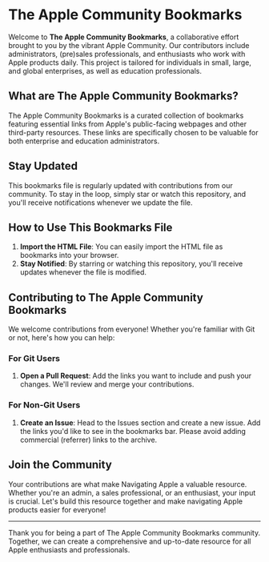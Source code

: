 # The Apple Community Bookmarks

Welcome to **The Apple Community Bookmarks**, a collaborative effort brought to you by the vibrant Apple Community. Our contributors include administrators, (pre)sales professionals, and enthusiasts who work with Apple products daily. This project is tailored for individuals in small, large, and global enterprises, as well as education professionals.

## What are The Apple Community Bookmarks?

The Apple Community Bookmarks is a curated collection of bookmarks featuring essential links from Apple's public-facing webpages and other third-party resources. These links are specifically chosen to be valuable for both enterprise and education administrators.

## Stay Updated

This bookmarks file is regularly updated with contributions from our community. To stay in the loop, simply star or watch this repository, and you'll receive notifications whenever we update the file.

## How to Use This Bookmarks File

1. **Import the HTML File**: You can easily import the HTML file as bookmarks into your browser.
2. **Stay Notified**: By starring or watching this repository, you'll receive updates whenever the file is modified.

## Contributing to The Apple Community Bookmarks

We welcome contributions from everyone! Whether you're familiar with Git or not, here's how you can help:

### For Git Users

1. **Open a Pull Request**: Add the links you want to include and push your changes. We'll review and merge your contributions.

### For Non-Git Users

1. **Create an Issue**: Head to the Issues section and create a new issue. Add the links you'd like to see in the bookmarks bar. Please avoid adding commercial (referrer) links to the archive.

## Join the Community

Your contributions are what make Navigating Apple a valuable resource. Whether you're an admin, a sales professional, or an enthusiast, your input is crucial. Let's build this resource together and make navigating Apple products easier for everyone!

---

Thank you for being a part of The Apple Community Bookmarks community. Together, we can create a comprehensive and up-to-date resource for all Apple enthusiasts and professionals.
